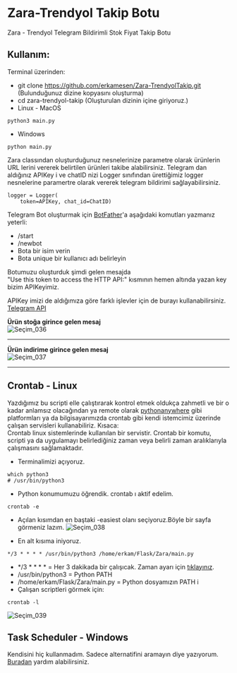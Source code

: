# Zara-Trendyol Takip Botu
Zara - Trendyol  Telegram Bildirimli Stok Fiyat Takip Botu


## Kullanım:
Terminal üzerinden:
- git clone https://github.com/erkamesen/Zara-TrendyolTakip.git (Bulunduğunuz dizine kopyasını oluşturma) 
- cd zara-trendyol-takip (Oluşturulan dizinin içine giriyoruz.)
- Linux - MacOS
```
python3 main.py
```
- Windows
```
python main.py
```

Zara classından oluşturduğunuz nesnelerinize parametre olarak ürünlerin URL lerini vererek belirtilen ürünleri takibe alabilirsiniz. 
Telegram dan aldığınız APIKey i ve chatID nizi Logger sınıfından ürettiğimiz logger nesnelerine paramertre olarak vererek telegram bildirimi sağlayabilirsiniz.
```
logger = Logger(
    token=APIKey, chat_id=ChatID)

```
Telegram Bot oluşturmak için [BotFather](https://t.me/BotFather)'a aşağıdaki komutları yazmanız yeterli:
- /start
- /newbot
- Bota bir isim verin
- Bota unique bir kullanıcı adı belirleyin

Botumuzu oluşturduk şimdi gelen mesajda <br>
"Use this token to access the HTTP API:" kısmının hemen altında yazan key bizim APIKeyimiz. <br>

APIKey imizi de aldığımıza göre farklı işlevler için de burayı kullanabilirsiniz.
[Telegram API](https://core.telegram.org/api)


**Ürün stoğa girince gelen mesaj** <br>
![Seçim_036](https://user-images.githubusercontent.com/120065120/214649654-28dd593b-2dfd-432c-b069-4edb5261d503.png)

***

**Ürün indirime girince gelen mesaj** <br>
![Seçim_037](https://user-images.githubusercontent.com/120065120/214649799-182d2792-7578-47ea-ac0f-b599a60667d2.png)

***

## Crontab - Linux

Yazdığımız bu scripti elle çalıştırarak kontrol etmek oldukça zahmetli ve bir o kadar anlamsız olacağından ya remote olarak [pythonanywhere](https://www.pythonanywhere.com) gibi
platformları ya da bilgisayarımızda crontab gibi kendi istemcimiz üzerinde çalışan servisleri kullanabiliriz.
Kısaca: <br>
Crontab linux sistemlerinde kullanılan bir servistir. Crontab bir komutu, scripti ya da uygulamayı belirlediğiniz zaman
veya belirli zaman aralıklarıyla çalışmasını sağlamaktadır. <br>


- Terminalimizi açıyoruz.
```
which python3
# /usr/bin/python3
```
- Python konumumuzu öğrendik. crontab ı aktif edelim.
```
crontab -e
```
- Açılan kısımdan en baştaki -easiest olanı seçiyoruz.Böyle bir sayfa görmeniz lazım.
![Seçim_038](https://user-images.githubusercontent.com/120065120/214651904-e2a786cc-f468-46db-802a-333a0aee86ea.png)

- En alt kısıma iniyoruz.
```
*/3 * * * * /usr/bin/python3 /home/erkam/Flask/Zara/main.py
```
- */3 * * * * = Her 3 dakikada bir çalışıcak. Zaman ayarı için [tıklayınız](https://crontab.guru/).
- /usr/bin/python3 = Python PATH
- /home/erkam/Flask/Zara/main.py = Python dosyamızın PATH i
- Çalışan scriptleri görmek için:
```
crontab -l

```
![Seçim_039](https://user-images.githubusercontent.com/120065120/214652636-c16e3413-88f8-469d-aa10-deac7cb567ff.png)


## Task Scheduler - Windows

Kendisini hiç kullanmadım. Sadece alternatifini aramayın diye yazıyorum. 
[Buradan](https://www.hakanuzuner.com/powershell-scriptleri-icin-gorev-zamanlayiciyi-task-scheduler/) yardım alabilirsiniz.






